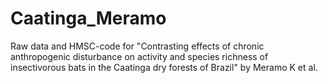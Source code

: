 # Caatinga_Meramo
Raw data and HMSC-code for "Contrasting effects of chronic anthropogenic disturbance on activity and species richness of insectivorous bats in the Caatinga dry forests of Brazil" by Meramo K et al.
